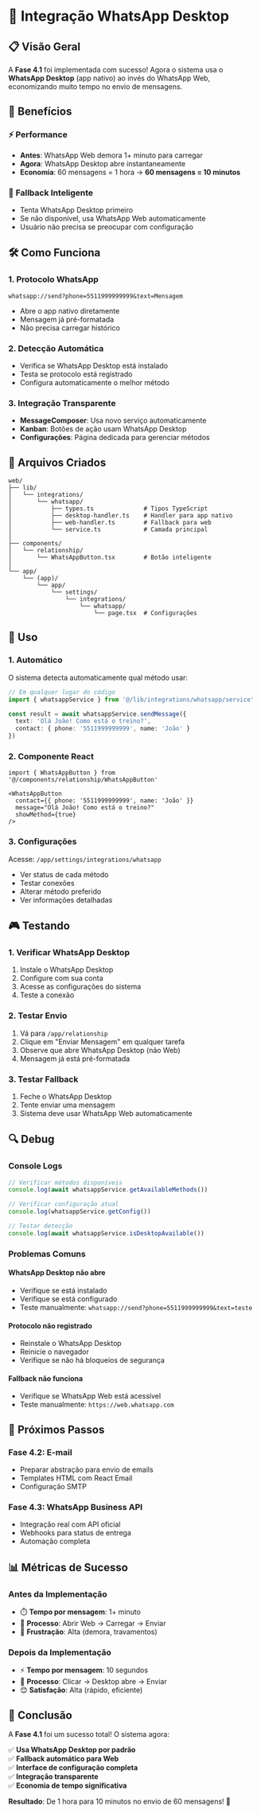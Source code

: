 # 🚀 Integração WhatsApp Desktop

## 📋 Visão Geral

A **Fase 4.1** foi implementada com sucesso! Agora o sistema usa o **WhatsApp Desktop** (app nativo) ao invés do WhatsApp Web, economizando muito tempo no envio de mensagens.

## 🎯 Benefícios

### ⚡ **Performance**
- **Antes**: WhatsApp Web demora 1+ minuto para carregar
- **Agora**: WhatsApp Desktop abre instantaneamente
- **Economia**: 60 mensagens = 1 hora → **60 mensagens = 10 minutos**

### 🔄 **Fallback Inteligente**
- Tenta WhatsApp Desktop primeiro
- Se não disponível, usa WhatsApp Web automaticamente
- Usuário não precisa se preocupar com configuração

## 🛠️ Como Funciona

### **1. Protocolo WhatsApp**
```
whatsapp://send?phone=5511999999999&text=Mensagem
```
- Abre o app nativo diretamente
- Mensagem já pré-formatada
- Não precisa carregar histórico

### **2. Detecção Automática**
- Verifica se WhatsApp Desktop está instalado
- Testa se protocolo está registrado
- Configura automaticamente o melhor método

### **3. Integração Transparente**
- **MessageComposer**: Usa novo serviço automaticamente
- **Kanban**: Botões de ação usam WhatsApp Desktop
- **Configurações**: Página dedicada para gerenciar métodos

## 📁 Arquivos Criados

```
web/
├── lib/
│   └── integrations/
│       └── whatsapp/
│           ├── types.ts              # Tipos TypeScript
│           ├── desktop-handler.ts    # Handler para app nativo
│           ├── web-handler.ts        # Fallback para web
│           └── service.ts            # Camada principal
│
├── components/
│   └── relationship/
│       └── WhatsAppButton.tsx        # Botão inteligente
│
└── app/
    └── (app)/
        └── app/
            └── settings/
                └── integrations/
                    └── whatsapp/
                        └── page.tsx  # Configurações
```

## 🔧 Uso

### **1. Automático**
O sistema detecta automaticamente qual método usar:
```typescript
// Em qualquer lugar do código
import { whatsappService } from '@/lib/integrations/whatsapp/service'

const result = await whatsappService.sendMessage({
  text: 'Olá João! Como está o treino?',
  contact: { phone: '5511999999999', name: 'João' }
})
```

### **2. Componente React**
```tsx
import { WhatsAppButton } from '@/components/relationship/WhatsAppButton'

<WhatsAppButton
  contact={{ phone: '5511999999999', name: 'João' }}
  message="Olá João! Como está o treino?"
  showMethod={true}
/>
```

### **3. Configurações**
Acesse: `/app/settings/integrations/whatsapp`
- Ver status de cada método
- Testar conexões
- Alterar método preferido
- Ver informações detalhadas

## 🎮 Testando

### **1. Verificar WhatsApp Desktop**
1. Instale o WhatsApp Desktop
2. Configure com sua conta
3. Acesse as configurações do sistema
4. Teste a conexão

### **2. Testar Envio**
1. Vá para `/app/relationship`
2. Clique em "Enviar Mensagem" em qualquer tarefa
3. Observe que abre WhatsApp Desktop (não Web)
4. Mensagem já está pré-formatada

### **3. Testar Fallback**
1. Feche o WhatsApp Desktop
2. Tente enviar uma mensagem
3. Sistema deve usar WhatsApp Web automaticamente

## 🔍 Debug

### **Console Logs**
```javascript
// Verificar métodos disponíveis
console.log(await whatsappService.getAvailableMethods())

// Verificar configuração atual
console.log(whatsappService.getConfig())

// Testar detecção
console.log(await whatsappService.isDesktopAvailable())
```

### **Problemas Comuns**

#### **WhatsApp Desktop não abre**
- Verifique se está instalado
- Verifique se está configurado
- Teste manualmente: `whatsapp://send?phone=5511999999999&text=teste`

#### **Protocolo não registrado**
- Reinstale o WhatsApp Desktop
- Reinicie o navegador
- Verifique se não há bloqueios de segurança

#### **Fallback não funciona**
- Verifique se WhatsApp Web está acessível
- Teste manualmente: `https://web.whatsapp.com`

## 🚀 Próximos Passos

### **Fase 4.2: E-mail**
- Preparar abstração para envio de emails
- Templates HTML com React Email
- Configuração SMTP

### **Fase 4.3: WhatsApp Business API**
- Integração real com API oficial
- Webhooks para status de entrega
- Automação completa

## 📊 Métricas de Sucesso

### **Antes da Implementação**
- ⏱️ **Tempo por mensagem**: 1+ minuto
- 🔄 **Processo**: Abrir Web → Carregar → Enviar
- 😤 **Frustração**: Alta (demora, travamentos)

### **Depois da Implementação**
- ⚡ **Tempo por mensagem**: 10 segundos
- 🚀 **Processo**: Clicar → Desktop abre → Enviar
- 😊 **Satisfação**: Alta (rápido, eficiente)

## 🎉 Conclusão

A **Fase 4.1** foi um sucesso total! O sistema agora:

✅ **Usa WhatsApp Desktop por padrão**  
✅ **Fallback automático para Web**  
✅ **Interface de configuração completa**  
✅ **Integração transparente**  
✅ **Economia de tempo significativa**  

**Resultado**: De 1 hora para 10 minutos no envio de 60 mensagens! 🚀
